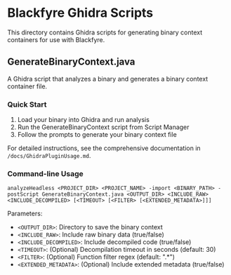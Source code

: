 # Blackfyre Ghidra Scripts

This directory contains Ghidra scripts for generating binary context containers for use with Blackfyre.

## GenerateBinaryContext.java

A Ghidra script that analyzes a binary and generates a binary context container file.

### Quick Start

1. Load your binary into Ghidra and run analysis
2. Run the GenerateBinaryContext script from Script Manager
3. Follow the prompts to generate your binary context file

For detailed instructions, see the comprehensive documentation in `/docs/GhidraPluginUsage.md`.

### Command-line Usage

```
analyzeHeadless <PROJECT_DIR> <PROJECT_NAME> -import <BINARY_PATH> -postScript GenerateBinaryContext.java <OUTPUT_DIR> <INCLUDE_RAW> <INCLUDE_DECOMPILED> [<TIMEOUT> [<FILTER> [<EXTENDED_METADATA>]]]
```

Parameters:
- `<OUTPUT_DIR>`: Directory to save the binary context
- `<INCLUDE_RAW>`: Include raw binary data (true/false)
- `<INCLUDE_DECOMPILED>`: Include decompiled code (true/false)
- `<TIMEOUT>`: (Optional) Decompilation timeout in seconds (default: 30)
- `<FILTER>`: (Optional) Function filter regex (default: ".*")
- `<EXTENDED_METADATA>`: (Optional) Include extended metadata (true/false)
